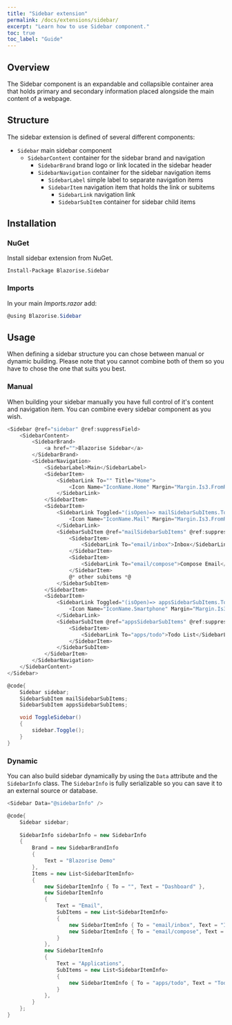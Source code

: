 ```yaml
---
title: "Sidebar extension"
permalink: /docs/extensions/sidebar/
excerpt: "Learn how to use Sidebar component."
toc: true
toc_label: "Guide"
---
```


## Overview

The Sidebar component is an expandable and collapsible container area that holds primary and secondary information placed alongside the main content of a webpage.

## Structure

The sidebar extension is defined of several different components:

- `Sidebar` main sidebar component
  - `SidebarContent` container for the sidebar brand and navigation
    - `SidebarBrand` brand logo or link located in the sidebar header
    - `SidebarNavigation` container for the sidebar navigation items
      - `SidebarLabel` simple label to separate navigation items
      - `SidebarItem` navigation item that holds the link or subitems
        - `SidebarLink` navigation link
        - `SidebarSubItem` container for sidebar child items

## Installation

### NuGet

Install sidebar extension from NuGet.

```
Install-Package Blazorise.Sidebar
```

### Imports

In your main _Imports.razor_ add:

```cs
@using Blazorise.Sidebar
```

## Usage

When defining a sidebar structure you can chose between manual or dynamic building. Please note that you cannot combine both of them so you have to chose the one that suits you best.

### Manual

When building your sidebar manually you have full control of it's content and navigation item. You can combine every sidebar component as you wish.

```cs
<Sidebar @ref="sidebar" @ref:suppressField>
    <SidebarContent>
        <SidebarBrand>
            <a href="">Blazorise Sidebar</a>
        </SidebarBrand>
        <SidebarNavigation>
            <SidebarLabel>Main</SidebarLabel>
            <SidebarItem>
                <SidebarLink To="" Title="Home">
                    <Icon Name="IconName.Home" Margin="Margin.Is3.FromRight" />Home
                </SidebarLink>
            </SidebarItem>
            <SidebarItem>
                <SidebarLink Toggled="(isOpen)=> mailSidebarSubItems.Toggle(isOpen)" IsShow="true">
                    <Icon Name="IconName.Mail" Margin="Margin.Is3.FromRight" />Email
                </SidebarLink>
                <SidebarSubItem @ref="mailSidebarSubItems" @ref:suppressField IsShow="true">
                    <SidebarItem>
                        <SidebarLink To="email/inbox">Inbox</SidebarLink>
                    </SidebarItem>
                    <SidebarItem>
                        <SidebarLink To="email/compose">Compose Email</SidebarLink>
                    </SidebarItem>
                    @* other subitems *@
                </SidebarSubItem>
            </SidebarItem>
            <SidebarItem>
                <SidebarLink Toggled="(isOpen)=> appsSidebarSubItems.Toggle(isOpen)" IsShow="true">
                    <Icon Name="IconName.Smartphone" Margin="Margin.Is3.FromRight" />Apps
                </SidebarLink>
                <SidebarSubItem @ref="appsSidebarSubItems" @ref:suppressField IsShow="true">
                    <SidebarItem>
                        <SidebarLink To="apps/todo">Todo List</SidebarLink>
                    </SidebarItem>
                </SidebarSubItem>
            </SidebarItem>
        </SidebarNavigation>
    </SidebarContent>
</Sidebar>

@code{
    Sidebar sidebar;
    SidebarSubItem mailSidebarSubItems;
    SidebarSubItem appsSidebarSubItems;

    void ToggleSidebar()
    {
        sidebar.Toggle();
    }
}
```

### Dynamic

You can also build sidebar dynamically by using the `Data` attribute and the `SidebarInfo` class. The `SidebarInfo` is fully serializable so you can save it to an external source or database.

```cs
<Sidebar Data="@sidebarInfo" />

@code{
    Sidebar sidebar;
    
    SidebarInfo sidebarInfo = new SidebarInfo
    {
        Brand = new SidebarBrandInfo
        {
            Text = "Blazorise Demo"
        },
        Items = new List<SidebarItemInfo>
        {
            new SidebarItemInfo { To = "", Text = "Dashboard" },
            new SidebarItemInfo
            {
                Text = "Email",
                SubItems = new List<SidebarItemInfo>
                {
                    new SidebarItemInfo { To = "email/inbox", Text = "Inbox" },
                    new SidebarItemInfo { To = "email/compose", Text = "Compose Email" },
                }
            },
            new SidebarItemInfo
            {
                Text = "Applications",
                SubItems = new List<SidebarItemInfo>
                {
                    new SidebarItemInfo { To = "apps/todo", Text = "Todo List" }
                }
            },
        }
    };
}
```
